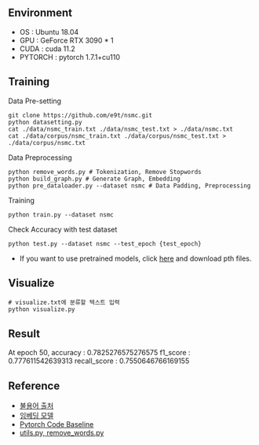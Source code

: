 ## Environment
* OS : Ubuntu 18.04
* GPU : GeForce RTX 3090 * 1
* CUDA : cuda 11.2
* PYTORCH : pytorch 1.7.1+cu110

## Training
Data Pre-setting

    git clone https://github.com/e9t/nsmc.git
    python datasetting.py
    cat ./data/nsmc_train.txt ./data/nsmc_test.txt > ./data/nsmc.txt
    cat ./data/corpus/nsmc_train.txt ./data/corpus/nsmc_test.txt > ./data/corpus/nsmc.txt

Data Preprocessing
    
    python remove_words.py # Tokenization, Remove Stopwords
    python build_graph.py # Generate Graph, Embedding
    python pre_dataloader.py --dataset nsmc # Data Padding, Preprocessing
    
Training

    python train.py --dataset nsmc

Check Accuracy with test dataset
    
    python test.py --dataset nsmc --test_epoch {test_epoch}
    
* If you want to use pretrained models, click [here](https://drive.google.com/drive/folders/16C3WE9KnpscdB7aQTvsRps7-OzjIhO8f?usp=sharing) and download pth files.
    
## Visualize

    # visualize.txt에 분류할 텍스트 입력
    python visualize.py
    
## Result

At epoch 50, 
accuracy :  0.7825276575276575
f1_score :  0.777611542639313
recall_score :  0.7550646766169155

## Reference
* [불용어 출처](https://www.ranks.nl/stopwords/korean)
* [임베딩 모델](https://github.com/Kyubyong/wordvectors)
* [Pytorch Code Baseline](https://github.com/Niousha12/Text_Classification_via_GNN)
* [utils.py, remove_words.py](https://github.com/CRIPAC-DIG/TextING)

